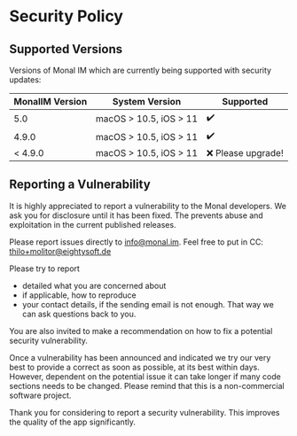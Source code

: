 # Security Policy

## Supported Versions

Versions of Monal IM which are currently being supported with security updates:

| MonalIM Version | System Version |Supported          |
| ------- | ------- |------------------ |
| 5.0   | macOS > 10.5, iOS > 11 | :heavy_check_mark: |
| 4.9.0   | macOS > 10.5, iOS > 11 |:heavy_check_mark:               |
| < 4.9.0   | macOS > 10.5, iOS > 11 | :x:  Please upgrade! |

## Reporting a Vulnerability

It is highly appreciated to report a vulnerability to the Monal developers. We ask you for
disclosure until it has been fixed. The prevents abuse and exploitation in the current published releases.

Please report issues directly to info@monal.im. Feel free to put in CC: thilo+molitor@eightysoft.de

Please try to report 
- detailed what you are concerned about
- if applicable, how to reproduce
- your contact details, if the sending email is not enough. That way we can ask questions back to you. 

You are also invited to make a recommendation on how to fix a potential security vulnerability.

Once a vulnerability has been announced and indicated we try our very best to provide a correct as soon as possible,
at its best within days. However, dependent on the potential issue it can take longer if many code sections needs to be changed.
Please remind that this is a non-commercial software project.

Thank you for considering to report a security vulnerability. This improves the quality of the app significantly.
